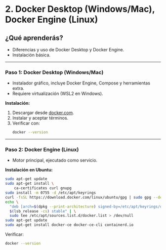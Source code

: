 # 2. Docker Desktop (Windows/Mac), Docker Engine (Linux)

## ¿Qué aprenderás?
- Diferencias y uso de Docker Desktop y Docker Engine.
- Instalación básica.

---

### Paso 1: Docker Desktop (Windows/Mac)

- Instalador gráfico, incluye Docker Engine, Compose y herramientas extra.
- Requiere virtualización (WSL2 en Windows).

**Instalación:**
1. Descargar desde [docker.com](https://www.docker.com/products/docker-desktop/).
2. Instalar y aceptar términos.
3. Verificar con:
   ```bash
   docker --version
   ```

---

### Paso 2: Docker Engine (Linux)

- Motor principal, ejecutado como servicio.

**Instalación en Ubuntu:**
```bash
sudo apt-get update
sudo apt-get install \
    ca-certificates curl gnupg
sudo install -m 0755 -d /etc/apt/keyrings
curl -fsSL https://download.docker.com/linux/ubuntu/gpg | sudo gpg --dearmor -o /etc/apt/keyrings/docker.gpg
echo \
  "deb [arch=$(dpkg --print-architecture) signed-by=/etc/apt/keyrings/docker.gpg] https://download.docker.com/linux/ubuntu \
  $(lsb_release -cs) stable" | \
  sudo tee /etc/apt/sources.list.d/docker.list > /dev/null
sudo apt-get update
sudo apt-get install docker-ce docker-ce-cli containerd.io
```
Verificar:
```bash
docker --version
```